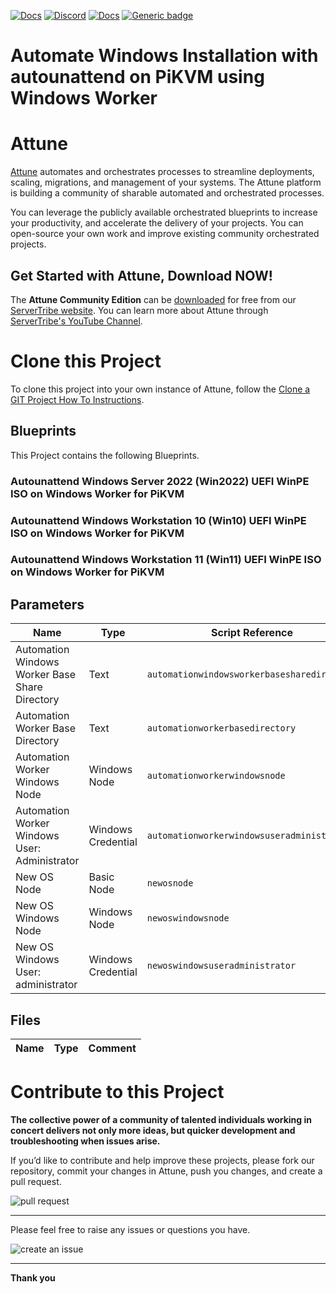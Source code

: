 



[![Docs](https://img.shields.io/badge/docs-latest-brightgreen.svg)](http://doc.servertribe.com)
[![Discord](https://img.shields.io/discord/844971127703994369)](http://discord.servertribe.com)
[![Docs](https://img.shields.io/badge/videos-watch-brightgreen.svg)](https://www.youtube.com/@servertribe)
[![Generic badge](https://img.shields.io/badge/download-latest-brightgreen.svg)](https://www.servertribe.com/community-edition/)

# Automate Windows Installation with autounattend on PiKVM using Windows Worker






# Attune

[Attune](https://www.servertribe.com/)
automates and orchestrates processes to streamline deployments, scaling,
migrations, and management of your systems. The Attune platform is building a
community of sharable automated and orchestrated processes.

You can leverage the publicly available orchestrated blueprints to increase
your productivity, and accelerate the delivery of your projects. You can
open-source your own work and improve existing community orchestrated projects.

## Get Started with Attune, Download NOW!

The **Attune Community Edition** can be
[downloaded](https://www.servertribe.com/comunity-edition/)
for free from our
[ServerTribe website](https://www.servertribe.com/comunity-edition/).
You can learn more about Attune through
[ServerTribe's YouTube Channel](https://www.youtube.com/@servertribe).







# Clone this Project

To clone this project into your own instance of Attune, follow the
[Clone a GIT Project How To Instructions](https://servertribe-attune.readthedocs.io/en/latest/howto/design_workspace/clone_project.html).




## Blueprints

This Project contains the following Blueprints.



### Autounattend Windows Server 2022 (Win2022) UEFI WinPE ISO on Windows Worker for PiKVM


### Autounattend Windows Workstation 10 (Win10) UEFI WinPE ISO on Windows Worker for PiKVM


### Autounattend Windows Workstation 11 (Win11) UEFI WinPE ISO on Windows Worker for PiKVM





## Parameters


| Name | Type | Script Reference | Comment |
| ---- | ---- | ---------------- | ------- |
| Automation Windows Worker Base Share Directory | Text | `automationwindowsworkerbasesharedirectory` |  |
| Automation Worker Base Directory | Text | `automationworkerbasedirectory` |  |
| Automation Worker Windows Node | Windows Node | `automationworkerwindowsnode` |  |
| Automation Worker Windows User: Administrator | Windows Credential | `automationworkerwindowsuseradministrator` |  |
| New OS Node | Basic Node | `newosnode` |  |
| New OS Windows Node | Windows Node | `newoswindowsnode` |  |
| New OS Windows User: administrator | Windows Credential | `newoswindowsuseradministrator` |  |




## Files

| Name | Type | Comment |
| ---- | ---- | ------- |






# Contribute to this Project

**The collective power of a community of talented individuals working in
concert delivers not only more ideas, but quicker development and
troubleshooting when issues arise.**

If you’d like to contribute and help improve these projects, please fork our
repository, commit your changes in Attune, push you changes, and create a
pull request.

<img src="https://www.servertribe.com/wp-content/uploads/2023/02/Attune-pull-request-01.png" alt="pull request"/>

---

Please feel free to raise any issues or questions you have.

<img src="https://www.servertribe.com/wp-content/uploads/2023/02/Attune-get-help-02.png" alt="create an issue"/>


---

**Thank you**
